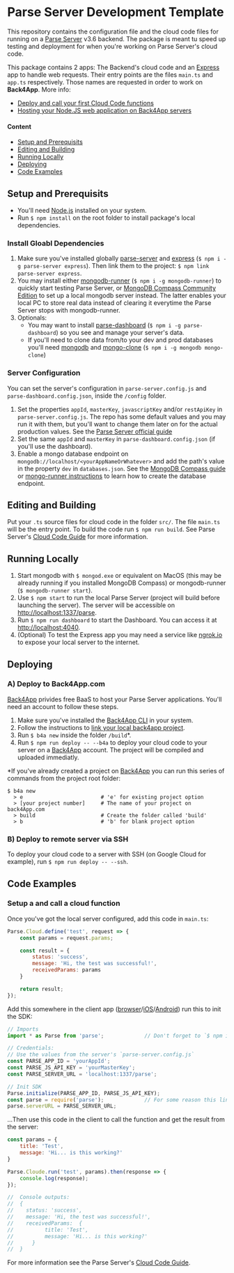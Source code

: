 # Parse Server Development Template #

This repository contains the configuration file and the cloud code files for running on a [Parse Server](https://docs.parseplatform.org/parse-server/guide/) v3.6 backend.
The package is meant tu speed up testing and deployment for when you're working on Parse Server's cloud code.

This package contains 2 apps: The Backend's cloud code and an [Express](https://expressjs.com/) app to handle web requests. Their entry points are the files `main.ts` and `app.ts` respectively. Those names are requested in order to work on **Back4App**.  More info:

* [Deploy and call your first Cloud Code functions](https://www.back4app.com/docs/platform/get-started/cloud-functions)
* [Hosting your Node.JS web application on Back4App servers](https://www.back4app.com/docs/node-js-web-server)

#### Content ####
* [Setup and Prerequisits](#Setup-and-Prerequisits)
* [Editing and Building](#Editing-and-Building)
* [Running Locally](#Running-Locally)
* [Deploying](#Deploying)
* [Code Examples](#Code-Examples)

## Setup and Prerequisits  ##

* You'll need [Node.js](https://nodejs.org) installed on your system.
* Run `$ npm install` on the root folder to install package's local dependencies.

### Install Gloabl Dependencies ###

1. Make sure you've installed globally [parse-server](https://www.npmjs.com/package/parse-server) and [express](https://www.npmjs.com/package/express) (`$ npm i -g parse-server express`). Then link them to the project: `$ npm link parse-server express`.
2. You may install either [mongodb-runner](https://www.npmjs.com/package/mongodb-runner) (`$ npm i -g mongodb-runner`) to quickly start testing Parse Server, or [MongoDB Compass Community Edition](https://docs.mongodb.com/manual/tutorial/install-mongodb-on-windows/) to set up a local mongodb server instead. The latter enables your local PC to store real data instead of clearing it everytime the Parse Server stops with mongodb-runner.
3. Optionals:
   * You may want to install [parse-dashboard](https://www.npmjs.com/package/parse-dashboard) (`$ npm i -g parse-dashboard`) so you see and manage your server's data.
   * If you'll need to clone data from/to your dev and prod databases you'll need [mongodb](https://www.npmjs.com/package/mongodb) and [mongo-clone](https://www.npmjs.com/package/mongo-clone) (`$ npm i -g mongodb mongo-clone`)

### Server Configuration ###

You can set the server's configuration in `parse-server.config.js` and `parse-dashboard.config.json`, inside the `/config` folder.

1. Set the properties `appId`, `masterKey`, `javascriptKey` and/or `restApiKey` in `parse-server.config.js`. The repo has  some default values and you may run it with them, but you'll want to change them later on for the actual production values. See the [Parse Server official guide](https://docs.parseplatform.org/parse-server/guide/#usage)
2. Set the same `appId` and `masterKey` in `parse-dashboard.config.json` (if you'll use the dashboard).
3. Enable a mongo database endpoint on `mongodb://localhost/<yourAppNameOrWhatever>` and add the path's value in the property `dev` in `databases.json`. See the [MongoDB Compass guide](https://docs.mongodb.com/compass/master/databases/#create-a-database) or [mongo-runner instructions](https://www.npmjs.com/package/mongodb-runner) to learn how to create the database endpoint.



## Editing and Building ##

Put your `.ts` source files for cloud code in the folder `src/`. The file `main.ts` will be the entry point. To build the code run `$ npm run build`. See Parse Server's [Cloud Code Guide](https://docs.parseplatform.org/cloudcode/guide/) for more information.

## Running Locally ##

1. Start mongodb with `$ mongod.exe` or equivalent on MacOS (this may be already running if you installed MongoDB Compass) or mongodb-runner (`$ mongodb-runner start`).
2. Use `$ npm start` to run the local Parse Server (project will build before launching the server). The server will be accessible on [http://localhost:1337/parse](http://localhost:1337/parse).
3. Run `$ npm run dashboard` to start the Dashboard. You can access it at [http://localhost:4040](http://localhost:4040).
4. (Optional) To test the Express app you may need a service like [ngrok.io](http://ngrok.io) to expose your local server to the internet.

## Deploying ##

### A) Deploy to Back4App.com ###
[Back4App](https://back4app.com) privides free BaaS to host your Parse Server applications. You'll need an account to follow these steps.

1. Make sure you've installed the [Back4App CLI](https://blog.back4app.com/2017/01/20/cli-parse-server/) in your system.
2. Follow the instructions to [link your local back4app project](https://www.back4app.com/docs/command-line-tool/connect-to-back4app).
3. Run `$ b4a new` inside the folder `/build`*.
4. Run `$ npm run deploy -- --b4a` to deploy your cloud code to your server on a [Back4App](https://back4app.com) account. The project will be compiled and uploaded immediatly.

*If you've already created a project on [Back4App](https://back4app.com) you can run this series of commands from the project root folder:

```console
$ b4a new
  > e                         # 'e' for existing project option
  > [your project number]     # The name of your project on back4App.com
  > build                     # Create the folder called 'build'
  > b                         # 'b' for blank project option
```

### B) Deploy to remote server via SSH ###

To deploy your cloud code to a server with SSH (on Google Cloud for example), run `$ npm run deploy -- --ssh`.


## Code Examples ##

### Setup a and call a cloud function ###

Once you've got the local server configured, add this code in `main.ts`:

```javascript
Parse.Cloud.define('test', request => {
	const params = request.params;

	const result = {
		status: 'success',
		message: 'Hi, the test was successful!',
		receivedParams: params
	}

	return result;
});
```

Add this somewhere in the client app ([browser](https://docs.parseplatform.org/js/guide/)/[iOS](https://docs.parseplatform.org/ios/guide/)/[Android](https://docs.parseplatform.org/android/guide/)) run this to init the SDK:

```javascript
// Imports
import * as Parse from 'parse';				// Don't forget to `$ npm i parse` and `$ npm i -D @types/parse`

// Credentials:
// Use the values from the server's `parse-server.config.js`
const PARSE_APP_ID = 'yourAppId';
const PARSE_JS_API_KEY = 'yourMasterKey';
const PARSE_SERVER_URL = 'localhost:1337/parse';

// Init SDK
Parse.initialize(PARSE_APP_ID, PARSE_JS_API_KEY);
const parse = require('parse');				// For some reason this line is required
parse.serverURL = PARSE_SERVER_URL;

```

...Then use this code in the client to call the function and get the result from the server:

```javascript
const params = {
	title: 'Test',
	message: 'Hi... is this working?'
}

Parse.Cloude.run('test', params).then(response => {
	console.log(response);
});

//  Console outputs:
//  {
//    status: 'success',
//    message: 'Hi, the test was successful!',
//    receivedParams:  {
//			title: 'Test',
//			message: 'Hi... is this working?'
//		}
//  }
```

For more information see the Parse Server's [Cloud Code Guide](https://docs.parseplatform.org/cloudcode/guide/).
